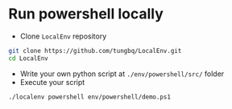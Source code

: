# Run powershell locally

- Clone `LocalEnv` repository

```bash
git clone https://github.com/tungbq/LocalEnv.git
cd LocalEnv
```

- Write your own python script at `./env/powershell/src/` folder
- Execute your script

```bash
./localenv powershell env/powershell/demo.ps1
```
